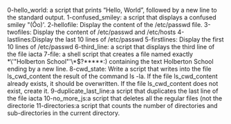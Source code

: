 0-hello_world: a script that prints “Hello, World”, followed by a new line to the standard output.
1-confused_smiley: a script that displays a confused smiley "(Ôo)'.
2-hellofile: Display the content of the /etc/passwd file.
3-twofiles: Display the content of /etc/passwd and /etc/hosts
4-lastlines:Display the last 10 lines of /etc/passwd
5-firstlines: Display the first 10 lines of /etc/passwd
6-third_line: a script that displays the third line of the file iacta
7-file: a shell script that creates a file named exactly \*\\'"Holberton School"\'\\*$\?\*\*\*\*\*:) containing the text Holberton School ending by a new line.
8-cwd_state: Write a script that writes into the file ls_cwd_content the result of the command ls -la. If the file ls_cwd_content already exists, it should be overwritten. If the file ls_cwd_content does not exist, create it.
9-duplicate_last_line:a script that duplicates the last line of the file iacta
10-no_more_js:a script that deletes all the regular files (not the directorie
11-directories:a script that counts the number of directories and sub-directories in the current directory.
